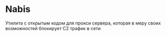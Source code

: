 # Nabis
Утилита с открытым кодом для прокси сервера, которая в меру своих возможностей блокирует C2 трафик в сети
